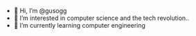 - 👋 Hi, I’m @gusogg
- 👀 I’m interested in computer science and the tech revolution..
- 🌱 I’m currently learning computer engineering


<!---
gusogg/gusogg is a ✨ special ✨ repository because its `README.md` (this file) appears on your GitHub profile.
You can click the Preview link to take a look at your changes.
--->
